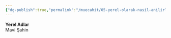 ```yaml
---
{"dg-publish":true,"permalink":"/muecahit/05-yerel-olarak-nasil-anilirlar/"}
---
```


**Yerel Adlar**  
Mavi Şahin